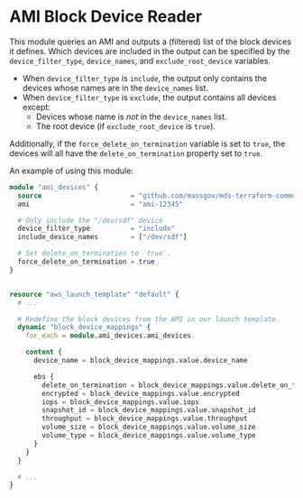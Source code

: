 AMI Block Device Reader
===============

This module queries an AMI and outputs a (filtered) list of the block devices it defines. Which devices are included in the output can be specified by the `device_filter_type`, `device_names`, and `exclude_root_device` variables.

- When `device_filter_type` is `include`, the output only contains the devices whose names are in the `device_names` list.
- When `device_filter_type` is `exclude`, the output contains all devices except:
  - Devices whose name is *not* in the `device_names` list.
  - The root device (if `exclude_root_device` is `true`).

Additionally, if the `force_delete_on_termination` variable is set to `true`, the devices will all have the `delete_on_termination` property set to `true`.



An example of using this module:

```terraform
module "ami_devices" {
  source                      = "github.com/massgov/mds-terraform-common//aws-block-device-reader?ref=1.0.57"
  ami                         = "ami-12345"

  # Only include the "/dev/sdf" device
  device_filter_type          = "include"
  include_device_names        = ["/dev/sdf"]

  # Set delete_on_termination to `true`.
  force_delete_on_termination = true
}


resource "aws_launch_template" "default" {
  # ...

  # Redefine the block devices from the AMI in our launch template.
  dynamic "block_device_mappings" {
    for_each = module.ami_devices.ami_devices

    content {
      device_name = block_device_mappings.value.device_name

      ebs {
        delete_on_termination = block_device_mappings.value.delete_on_termination
        encrypted = block_device_mappings.value.encrypted
        iops = block_device_mappings.value.iops
        snapshot_id = block_device_mappings.value.snapshot_id
        throughput = block_device_mappings.value.throughput
        volume_size = block_device_mappings.value.volume_size
        volume_type = block_device_mappings.value.volume_type
      }
    }
  }

  # ...
}

```

